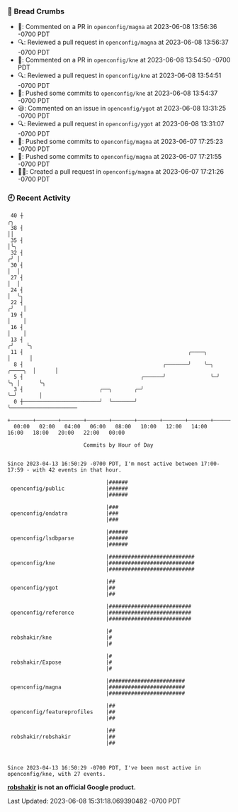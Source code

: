 ### 🍞 Bread Crumbs

 * 💬: Commented on a PR in  `openconfig/magna` at 2023-06-08 13:56:36 -0700 PDT
 * 🔍: Reviewed a pull request in  `openconfig/magna` at 2023-06-08 13:56:37 -0700 PDT
 * 💬: Commented on a PR in  `openconfig/kne` at 2023-06-08 13:54:50 -0700 PDT
 * 🔍: Reviewed a pull request in  `openconfig/kne` at 2023-06-08 13:54:51 -0700 PDT
 * 🚢: Pushed some commits to `openconfig/kne` at 2023-06-08 13:54:37 -0700 PDT
 * 😃: Commented on an issue in `openconfig/ygot` at 2023-06-08 13:31:25 -0700 PDT
 * 🔍: Reviewed a pull request in  `openconfig/ygot` at 2023-06-08 13:31:07 -0700 PDT
 * 🚢: Pushed some commits to `openconfig/magna` at 2023-06-07 17:25:23 -0700 PDT
 * 🚢: Pushed some commits to `openconfig/magna` at 2023-06-07 17:21:55 -0700 PDT
 * ✍🏼: Created a pull request in `openconfig/magna` at 2023-06-07 17:21:26 -0700 PDT

### 🕘 Recent Activity
```
 40 ┼                                                                        ╭╮
 38 ┤                                                                        ││
 35 ┤                                                                        │╰╮
 32 ┤                                                                       ╭╯ │
 30 ┤                                                                       │  │
 27 ┤                                                                       │  │
 24 ┤                                                                       │  ╰╮
 22 ┤                                                                      ╭╯   │
 19 ┤                                                                      │    │
 16 ┤                                                                      │    │
 13 ┤                                                                     ╭╯    ╰╮
 11 ┤                                                    ╭────╮           │      │
  8 ┤                                            ╭───────╯    ╰─╮ ╭────╮  │      │
  5 ┤                                     ╭──────╯              ╰─╯    ╰╮ │      ╰╮
  3 ┤                        ╭──╮       ╭─╯                             ╰─╯       │
  0 ┼────────────────────────╯  ╰───────╯                                         ╰─────────────────────
    +───────+───────+───────+───────+───────+───────+───────+───────+───────+───────+───────+───────+────
  00:00   02:00   04:00   06:00   08:00   10:00   12:00   14:00   16:00   18:00   20:00   22:00   00:00   

						Commits by Hour of Day


Since 2023-04-13 16:50:29 -0700 PDT, I'm most active between 17:00-17:59 - with 42 events in that hour.

```



```
                               |######
 openconfig/public             |######
                               |######

                               |###
 openconfig/ondatra            |###
                               |###

                               |######
 openconfig/lsdbparse          |######
                               |######

                               |###########################
 openconfig/kne                |###########################
                               |###########################

                               |##
 openconfig/ygot               |##
                               |##

                               |##########################
 openconfig/reference          |##########################
                               |##########################

                               |#
 robshakir/kne                 |#
                               |#

                               |#
 robshakir/Expose              |#
                               |#

                               |########################
 openconfig/magna              |########################
                               |########################

                               |##
 openconfig/featureprofiles    |##
                               |##

                               |##
 robshakir/robshakir           |##
                               |##



Since 2023-04-13 16:50:29 -0700 PDT, I've been most active in openconfig/kne, with 27 events.

```
**[robshakir](mailto:robjs@google.com) is not an official Google product.**  


Last Updated: 2023-06-08 15:31:18.069390482 -0700 PDT
